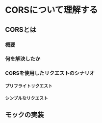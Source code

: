# CORSについて理解する

## CORSとは

### 概要

### 何を解決したか

### CORSを使用したリクエストのシナリオ

#### プリフライトリクエスト

#### シンプルなリクエスト

## モックの実装

